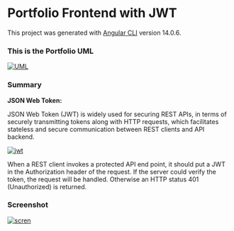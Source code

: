 # Portfolio Frontend with JWT

This project was generated with [Angular CLI](https://github.com/angular/angular-cli) version 14.0.6.

### This is the Portfolio UML

[![UML](https://i.ibb.co/TRRBHJR/portfolio.png "UML")](https://i.ibb.co/TRRBHJR/portfolio.png "UML")

### **Summary**

**JSON Web Token:**

JSON Web Token (JWT) is widely used for securing REST APIs, in terms of securely transmitting tokens along with HTTP requests, which facilitates stateless and secure communication between REST clients and API backend.

[![jwt](https://www.codejava.net/images/articles/frameworks/springboot/jwt-auth/JWT_request_response.png "jwt")](https://www.codejava.net/images/articles/frameworks/springboot/jwt-auth/JWT_request_response.png "jwt")

When a REST client invokes a protected API end point, it should put a JWT in the Authorization header of the request. If the server could verify the token, the request will be handled. Otherwise an HTTP status 401 (Unauthorized) is returned.

### **Screenshot**

[![scren](https://i.ibb.co/9WXZN2c/screnn.png "scren")](https://i.ibb.co/9WXZN2c/screnn.png "scren")
